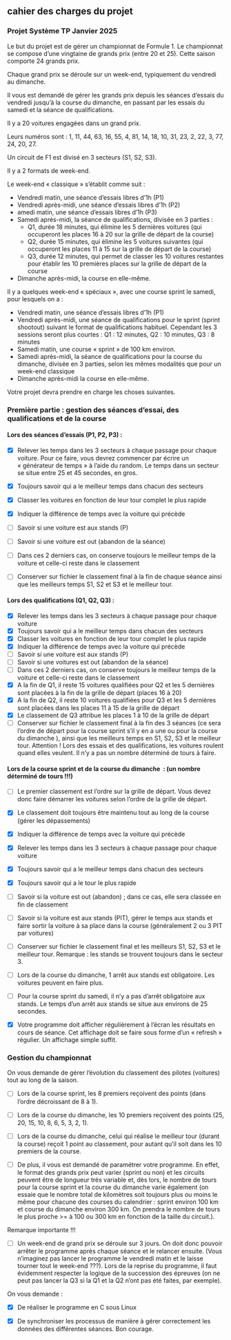 ## cahier des charges du projet

### Projet Système TP Janvier 2025

Le but du projet est de gérer un championnat de Formule 1.
Le championnat se compose d’une vingtaine de grands prix (entre 20 et 25). Cette saison comporte 24 grands prix.

Chaque grand prix se déroule sur un week-end, typiquement du vendredi au dimanche.

Il vous est demandé de gérer les grands prix depuis les séances d’essais du vendredi jusqu’à la course du dimanche, en passant par les essais du samedi et la séance de qualifications.

Il y a 20 voitures engagées dans un grand prix.

Leurs numéros sont : 1, 11, 44, 63, 16, 55, 4, 81, 14, 18, 10, 31, 23, 2, 22, 3, 77, 24, 20, 27.

Un circuit de F1 est divisé en 3 secteurs (S1, S2, S3).

Il y a 2 formats de week-end.

Le  week-end « classique » s’établit comme suit :

- Vendredi matin, une séance d’essais libres d’1h (P1)
- Vendredi après-midi, une séance d’essais libres d’1h (P2)
- amedi matin, une séance d’essais libres d’1h (P3)
- Samedi après-midi, la séance de qualifications, divisée en 3 parties :
    - Q1, durée 18 minutes, qui élimine les 5 dernières voitures (qui occuperont les places 16 à 20 sur la grille de départ de la course)
    - Q2, durée 15 minutes, qui élimine les 5 voitures suivantes (qui occuperont les places 11 à 15 sur la grille de départ de la course)
    - Q3, durée 12 minutes, qui permet de classer les 10 voitures restantes pour établir les 10 premières places sur la grille de départ de la course
- Dimanche après-midi, la course en elle-même.


Il y a quelques week-end « spéciaux », avec une course sprint le samedi, pour lesquels on a :
- Vendredi matin, une séance d’essais libres d’1h (P1)
- Vendredi après-midi, une séance de qualifications pour le sprint (sprint shootout) suivant le format de qualifications habituel. Cependant les 3 sessions seront plus courtes : Q1 : 12 minutes, Q2 : 10 minutes, Q3 : 8 minutes
- Samedi matin, une course « sprint » de 100 km environ.
- Samedi après-midi, la séance de qualifications pour la course du dimanche, divisée en 3 parties, selon les mêmes modalités que pour un week-end classique
- Dimanche après-midi la course en elle-même.


Votre projet devra prendre en charge les choses suivantes.
### Première partie : gestion des séances d’essai, des qualifications et de la course
#### Lors des séances d’essais (P1, P2, P3) :
- [x] Relever les temps dans les 3 secteurs à chaque passage pour chaque voiture. Pour ce faire, vous devrez commencer par écrire un « générateur de temps » à l’aide du random. Le temps dans un secteur se situe entre 25 et 45 secondes, en gros.
- [x] Toujours savoir qui a le meilleur temps dans chacun des secteurs
- [x] Classer les voitures en fonction de leur tour complet le plus rapide
- [x] Indiquer la différence de temps avec la voiture qui précède
- [ ] Savoir si une voiture est aux stands (P)
- [ ] Savoir si une voiture est out (abandon de la séance)
- [ ] Dans ces 2 derniers cas, on conserve toujours le meilleur temps de la voiture et celle-ci reste dans le classement
- [ ] Conserver sur fichier le classement final à la fin de chaque séance ainsi que les meilleurs temps S1, S2 et S3 et le meilleur tour.


#### Lors des qualifications (Q1, Q2, Q3) :
- [x] Relever les temps dans les 3 secteurs à chaque passage pour chaque voiture
- [x] Toujours savoir qui a le meilleur temps dans chacun des secteurs
- [x] Classer les voitures en fonction de leur tour complet le plus rapide
- [x] Indiquer la différence de temps avec la voiture qui précède
- [ ] Savoir si une voiture est aux stands (P)
- [ ] Savoir si une voitures est out (abandon de la séance)
- [ ] Dans ces 2 derniers cas, on conserve toujours le meilleur temps de la voiture et celle-ci reste dans le classement
- [x] A la fin de Q1, il reste 15 voitures qualifiées pour Q2 et les 5 dernières sont placées à la fin de la grille de départ (places 16 à 20)
- [x] A la fin de Q2, il reste 10 voitures qualifiées pour Q3 et les 5 dernières sont placées dans les places 11 à 15 de la grille de départ
- [x] Le classement de Q3 attribue les places 1 à 10 de la grille de départ
- [ ] Conserver sur fichier le classement final à la fin des 3 séances (ce sera l’ordre de départ pour la course sprint s’il y en a une ou pour la course du dimanche ), ainsi que les meilleurs temps en S1, S2, S3 et le meilleur tour.
Attention ! Lors des essais et des qualifications, les voitures roulent quand elles veulent. Il n’y a pas un nombre déterminé de tours à faire.

#### Lors de la course sprint et de la course du dimanche  : (un nombre déterminé de tours !!!)
- [ ] Le premier classement est l’ordre sur la grille de départ. Vous devez donc faire démarrer les voitures selon l’ordre de la grille de départ.
- [x] Le classement doit toujours être maintenu tout au long de la course (gérer les dépassements)
- [x] Indiquer la différence de temps avec la voiture qui précède
- [x] Relever les temps dans les 3 secteurs à chaque passage pour chaque voiture
- [x] Toujours savoir qui a le meilleur temps dans chacun des secteurs
- [x] Toujours savoir qui a le tour le plus rapide
- [ ] Savoir si la voiture est out (abandon) ; dans ce cas, elle sera classée en fin de classement
- [ ] Savoir si la voiture est aux stands (PIT), gérer le temps aux stands et faire sortir la voiture à sa place dans la course (généralement 2 ou 3 PIT par voitures)
- [ ] Conserver sur fichier le classement final et les meilleurs S1, S2, S3 et le meilleur tour.
Remarque : les stands se trouvent toujours dans le secteur 3.
- [ ] Lors de la course du dimanche, 1 arrêt aux stands est obligatoire. Les voitures peuvent en faire plus.
- [ ] Pour la course sprint du samedi, il n’y a pas d’arrêt obligatoire aux stands.
Le temps d’un arrêt aux stands se situe aux environs de 25 secondes.

- [x] Votre programme doit afficher régulièrement à l’écran les résultats en cours de séance. Cet affichage doit se faire sous forme d’un « refresh » régulier. Un affichage simple suffit.

### Gestion du championnat
On vous demande de gérer l’évolution du classement des pilotes (voitures) tout au long de la saison.
- [ ] Lors de la course sprint, les 8 premiers reçoivent des points (dans l’ordre décroissant de 8 à 1).
- [ ] Lors de la course du dimanche, les 10 premiers reçoivent des points (25, 20, 15, 10, 8, 6, 5, 3, 2, 1).
- [ ] Lors de la course du dimanche, celui qui réalise le meilleur tour (durant la course) reçoit 1 point au classement, pour autant qu’il soit dans les 10 premiers de la course.


- [ ] De plus, il vous est demandé de paramétrer votre programme.
En effet, le format des grands prix peut varier (sprint ou non) et les circuits peuvent être de longueur très variable et, dès lors, le nombre de tours pour la course sprint et la course du dimanche varie également (on essaie que le nombre total de kilomètres soit toujours plus ou moins le même pour chacune des courses du calendrier : sprint environ 100 km et course du dimanche environ 300 km. On prendra le nombre de tours le plus proche >= à 100 ou 300 km en fonction de la taille du circuit.).

Remarque importante !!!
- [ ] Un week-end de grand prix se déroule sur 3 jours. On doit donc pouvoir arrêter le programme après chaque séance et le relancer ensuite. (Vous n’imaginez pas lancer le programme le vendredi matin et le laisse tourner tout le week-end ???). 
Lors de la reprise du programme, il faut évidemment respecter la logique de la succession des épreuves (on ne peut pas lancer la Q3 si la Q1 et la Q2 n’ont pas été faites, par exemple).

On vous demande :
- [x] De réaliser le programme en C sous Linux
- [x] De synchroniser les processus de manière à gérer correctement les données des différentes séances. 
Bon courage.

